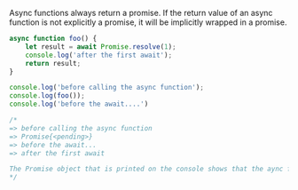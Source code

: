 Async functions always return a promise. If the return value of an async function is not explicitly a promise, it will be implicitly wrapped in a promise.

```javascript
async function foo() {
	let result = await Promise.resolve(1);
	console.log('after the first await');
	return result;
}

console.log('before calling the async function');
console.log(foo());
console.log('before the await....')

/*
=> before calling the async function
=> Promise{<pending>}
=> before the await...
=> after the first await

The Promise object that is printed on the console shows that the aync function returns a promise object that is in pending state. The promsie gets resolved in the next event loop cycle. Hence, the line 'before the await ...' gets printed. Then the execution moves to the line after await.
*/
```